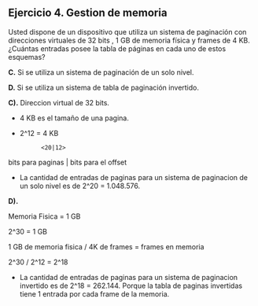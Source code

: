 ## Ejercicio 4. Gestion de memoria

Usted dispone de un dispositivo que utiliza un sistema de paginación con direcciones virtuales de 32 bits , 1 GB de memoria física y frames de 4 KB. ¿Cuántas entradas posee la
tabla de páginas en cada uno de estos esquemas? 


**C.** Si se utiliza un sistema de paginación de un solo nivel.

**D.** Si se utiliza un sistema de tabla de paginación invertido.



**C).** Direccion virtual de 32 bits.

- 4 KB es el tamaño de una pagina.

- 2^12 = 4 KB
 
 
            <20|12>          
   
bits para paginas | bits para el offset

- La cantidad de entradas de paginas para un sistema de paginacion de un solo nivel es de 2^20 = 1.048.576.

**D).** 

Memoria Fisica = 1 GB

2^30 = 1 GB

1 GB de memoria fisica / 4K de frames = frames en memoria

2^30 / 2^12 = 2^18

- La cantidad de entradas de paginas para un sistema de paginacion invertido es de 2^18 = 262.144. Porque la tabla de paginas invertidas tiene 1 entrada por cada frame
de la memoria.
